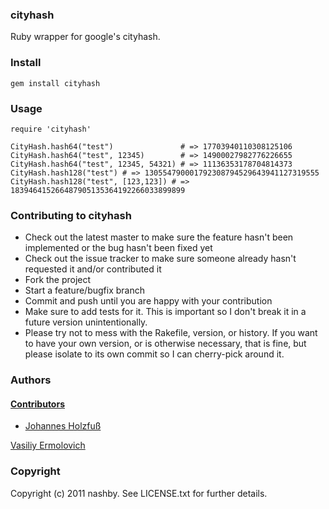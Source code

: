 ### cityhash

Ruby wrapper for google's cityhash.

### Install
 
    gem install cityhash

### Usage

    require 'cityhash'
	
    CityHash.hash64("test")               # => 17703940110308125106
    CityHash.hash64("test", 12345)        # => 14900027982776226655
    CityHash.hash64("test", 12345, 54321) # => 11136353178704814373
    CityHash.hash128("test") # => 130554790001792308794529643941127319555
    CityHash.hash128("test", [123,123]) # => 183946415266487905135364192266033899899 
	
### Contributing to cityhash
 
* Check out the latest master to make sure the feature hasn't been implemented or the bug hasn't been fixed yet
* Check out the issue tracker to make sure someone already hasn't requested it and/or contributed it
* Fork the project
* Start a feature/bugfix branch
* Commit and push until you are happy with your contribution
* Make sure to add tests for it. This is important so I don't break it in a future version unintentionally.
* Please try not to mess with the Rakefile, version, or history. If you want to have your own version, or is otherwise necessary, that is fine, but please isolate to its own commit so I can cherry-pick around it.

### Authors

#### [Contributors](http://github.com/nashby/cityhash/contributors)
 - [Johannes Holzfuß](http://github.com/DataWraith)

[Vasiliy Ermolovich](http://github.com/nashby/)<br/>

### Copyright

Copyright (c) 2011 nashby. See LICENSE.txt for
further details.
